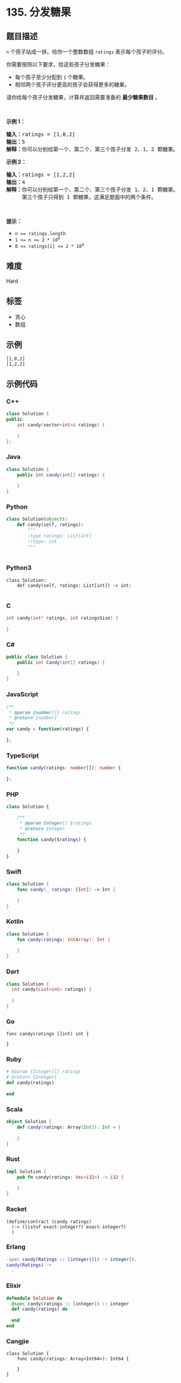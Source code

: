 # 135. 分发糖果

## 题目描述

<p><code>n</code> 个孩子站成一排。给你一个整数数组 <code>ratings</code> 表示每个孩子的评分。</p>

<p>你需要按照以下要求，给这些孩子分发糖果：</p>

<ul>
	<li>每个孩子至少分配到 <code>1</code> 个糖果。</li>
	<li>相邻两个孩子评分更高的孩子会获得更多的糖果。</li>
</ul>

<p>请你给每个孩子分发糖果，计算并返回需要准备的 <strong>最少糖果数目</strong> 。</p>

<p>&nbsp;</p>

<p><strong>示例&nbsp;1：</strong></p>

<pre>
<strong>输入：</strong>ratings = [1,0,2]
<strong>输出：</strong>5
<strong>解释：</strong>你可以分别给第一个、第二个、第三个孩子分发 2、1、2 颗糖果。
</pre>

<p><strong>示例&nbsp;2：</strong></p>

<pre>
<strong>输入：</strong>ratings = [1,2,2]
<strong>输出：</strong>4
<strong>解释：</strong>你可以分别给第一个、第二个、第三个孩子分发 1、2、1 颗糖果。
     第三个孩子只得到 1 颗糖果，这满足题面中的两个条件。</pre>

<p>&nbsp;</p>

<p><strong>提示：</strong></p>

<ul>
	<li><code>n == ratings.length</code></li>
	<li><code>1 &lt;= n &lt;= 2 * 10<sup>4</sup></code></li>
	<li><code>0 &lt;= ratings[i] &lt;= 2 * 10<sup>4</sup></code></li>
</ul>


## 难度

Hard

## 标签

- 贪心
- 数组

## 示例

```
[1,0,2]
[1,2,2]
```

## 示例代码

### C++

```cpp
class Solution {
public:
    int candy(vector<int>& ratings) {
        
    }
};
```

### Java

```java
class Solution {
    public int candy(int[] ratings) {
        
    }
}
```

### Python

```python
class Solution(object):
    def candy(self, ratings):
        """
        :type ratings: List[int]
        :rtype: int
        """
        
```

### Python3

```python3
class Solution:
    def candy(self, ratings: List[int]) -> int:
        
```

### C

```c
int candy(int* ratings, int ratingsSize) {
    
}
```

### C#

```csharp
public class Solution {
    public int Candy(int[] ratings) {
        
    }
}
```

### JavaScript

```javascript
/**
 * @param {number[]} ratings
 * @return {number}
 */
var candy = function(ratings) {
    
};
```

### TypeScript

```typescript
function candy(ratings: number[]): number {
    
};
```

### PHP

```php
class Solution {

    /**
     * @param Integer[] $ratings
     * @return Integer
     */
    function candy($ratings) {
        
    }
}
```

### Swift

```swift
class Solution {
    func candy(_ ratings: [Int]) -> Int {
        
    }
}
```

### Kotlin

```kotlin
class Solution {
    fun candy(ratings: IntArray): Int {
        
    }
}
```

### Dart

```dart
class Solution {
  int candy(List<int> ratings) {
    
  }
}
```

### Go

```golang
func candy(ratings []int) int {
    
}
```

### Ruby

```ruby
# @param {Integer[]} ratings
# @return {Integer}
def candy(ratings)
    
end
```

### Scala

```scala
object Solution {
    def candy(ratings: Array[Int]): Int = {
        
    }
}
```

### Rust

```rust
impl Solution {
    pub fn candy(ratings: Vec<i32>) -> i32 {
        
    }
}
```

### Racket

```racket
(define/contract (candy ratings)
  (-> (listof exact-integer?) exact-integer?)
  )
```

### Erlang

```erlang
-spec candy(Ratings :: [integer()]) -> integer().
candy(Ratings) ->
  .
```

### Elixir

```elixir
defmodule Solution do
  @spec candy(ratings :: [integer]) :: integer
  def candy(ratings) do
    
  end
end
```

### Cangjie

```cangjie
class Solution {
    func candy(ratings: Array<Int64>): Int64 {

    }
}
```

